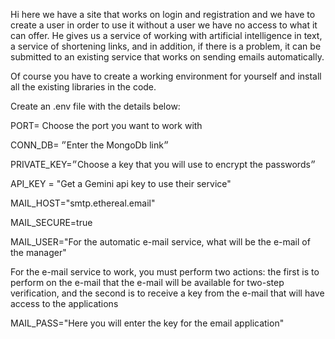 Hi here we have a site that works on login and registration and we have to create a user in order to use
it without a user we have no access to what it can offer. He gives us a service of working with artificial
intelligence in text, a service of shortening links, and in addition, if there is a problem, it can be submitted
to an existing service that works on sending emails automatically.



Of course you have to create a working environment for yourself and install all the existing libraries in the code.



Create an .env file with the details below:

PORT=   Choose the port you want to work with

CONN_DB= ״Enter the MongoDb link״

PRIVATE_KEY=״Choose a key that you will use to encrypt the passwords״

API_KEY = "Get a Gemini api key to use their service"


MAIL_HOST="smtp.ethereal.email"

MAIL_SECURE=true

MAIL_USER="For the automatic e-mail service, what will be the e-mail of the manager"

For the e-mail service to work, you must perform two actions: the first is to perform on the e-mail that the e-mail will be available for two-step verification, and the second is to receive a key from the e-mail that will have access to the applications

MAIL_PASS="Here you will enter the key for the email application"
